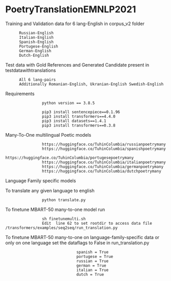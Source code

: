 # PoetryTranslationEMNLP2021

Training and Validation data for 6 lang-English in corpus_v2 folder
          
          Russian-English
          Italian-English
          Spanish-English
          Portugese-English
          German-English
          Dutch-English
         

Test data with Gold References and Generated Candidate present in testdatawithtranslations

          All 6 lang-pairs
          Additionally Romanian-English, Ukranian-English Swedish-English
          

Requirements
                    
                    python version == 3.8.5
                    
                    pip3 install sentencepiece==0.1.96
                    pip3 install transformers==4.4.0
                    pip3 install datasets==1.4.1
                    pip3 install transformers==0.3.8
                    
                    

Many-To-One multilingual Poetic models
                    
                    https://huggingface.co/TuhinColumbia/russianpoetrymany
                    https://huggingface.co/TuhinColumbia/spanishpoetrymany
                    https://huggingface.co/TuhinColumbia/portugesepoetrymany
                    https://huggingface.co/TuhinColumbia/italianpoetrymany
                    https://huggingface.co/TuhinColumbia/germanpoetrymany
                    https://huggingface.co/TuhinColumbia/dutchpoetrymany
                    
Language Family specific models



To translate any given language to english

                    python translate.py


To finetune MBART-50 many-to-one model run
                    
                    sh finetunemulti.sh
                    Edit  line 62 to set rootdir to access data file /transformers/examples/seq2seq/run_translation.py

To finetune MBART-50 many-to-one on language-family-specific data or only on one language set the dataflags to False in run_translation.py

                                   spanish = True
                                   portugese = True
                                   russian = True
                                   german = True
                                   italian = True
                                   dutch = True

